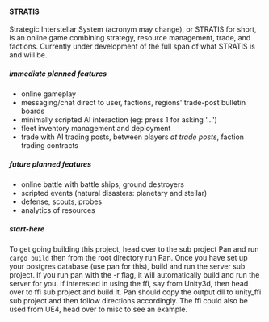 #### STRATIS

Strategic Interstellar System (acronym may change), or STRATIS for short, is an online game combining strategy, resource management, trade, and factions. Currently under development of the full span of what STRATIS is and will be.

##### immediate planned features

- online gameplay
- messaging/chat direct to user, factions, regions' trade-post bulletin boards
- minimally scripted AI interaction (eg: press 1 for asking '...')
- fleet inventory management and deployment
- trade with AI trading posts, between players *at trade posts*, faction trading contracts

##### future planned features

- online battle with battle ships, ground destroyers
- scripted events (natural disasters: planetary and stellar)
- defense, scouts, probes
- analytics of resources

##### start-here

To get going building this project, head over to the sub project Pan and run ```cargo build``` then from the root directory run Pan. Once you have set up your postgres database (use pan for this), build and run the server sub project. If you run pan with the -r flag, it will automatically build and run the server for you. If interested in using the ffi, say from Unity3d, then head over to ffi sub project and build it. Pan should copy the output dll to unity_ffi sub project and then follow directions accordingly. The ffi could also be used from UE4, head over to misc to see an example.
